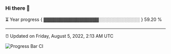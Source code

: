 ### Hi there 👋

⏳ Year progress { ▓▓▓▓▓▓▓▓▓▓▓▓▓▓▓▓▓░░░░░░░░░░░░░ } 59.20 %

---

⏰ Updated on Friday, August 5, 2022, 2:13 AM UTC

![Progress Bar CI](https://github.com/arthurbuhl/arthurbuhl/workflows/Progress%20Bar%20CI/badge.svg)
